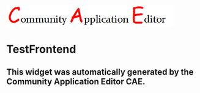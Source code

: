 ![CAE](https://github.com/PhilCAEOrg/frontendComponent-7001/blob/gh-pages/img/logo.png)  

TestFrontend
===================


This widget was automatically generated by the Community Application Editor CAE.  
---------------
